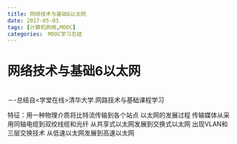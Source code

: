 ```yaml
---
title: 网络技术与基础6以太网
date: 2017-05-03
tags: [计算机网络,MOOC]
categories:　MOOC学习总结
---
```


# 网络技术与基础6以太网
<br/>   －-总结自<学堂在线>清华大学.网路技术与基础课程学习

特征：用一种物理介质将比特流传输到各个站点
以太网的发展过程
传输媒体从采用同轴电缆到双绞线缆和光纤
从共享式以太网发展到交换式以太网
出现VLAN和三层交换技术
从低速以太网发展到高速以太网
